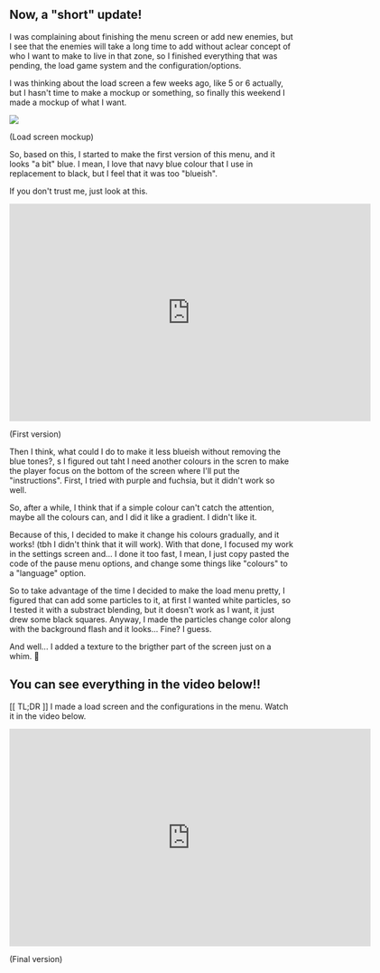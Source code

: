 ## Now, a "short" update!

I was complaining about finishing the menu screen or add new enemies, but I see that the enemies will take a long time to add without aclear concept of who I want to make to live in that zone, so I finished everything that was pending, the load game system and the configuration/options.

I was thinking about the load screen a few weeks ago, like 5 or 6 actually, but I hasn't time to make a mockup or something, so finally this weekend I made a mockup of what I want.

<div class="image-container">

![](http://i.imgur.com/IhaN4SF.png)

(Load screen mockup)
</div>


So, based on this, I started to make the first version of this menu, and it looks "a bit" blue. I mean, I love that navy blue colour that I use in replacement to black, but I feel that it was too "blueish".

If you don't trust me, just look at this.


<div class="image-container">
<iframe width="640" height="385" src="https://www.youtube.com/embed/jOgakvZfyhA" title="Devlog || Mainasutto (v0.47) - Load Game screen" frameborder="0" allow="accelerometer; autoplay; clipboard-write; encrypted-media; gyroscope; picture-in-picture; web-share" referrerpolicy="strict-origin-when-cross-origin" allowfullscreen></iframe>

(First version)
</div>


Then I think, what could I do to make it less blueish without removing the blue tones?, s I figured out taht I need another colours in the scren to make the player focus on the bottom of the screen where I'll put the "instructions".
First, I tried with purple and fuchsia, but it didn't work so well.

So, after a while, I think that if a simple colour can't catch the attention, maybe all the colours can, and I did it like a gradient.
I didn't like it.

Because of this, I decided to make it change his colours gradually, and it works! (tbh I didn't think that it will work).
With that done, I focused my work in the settings screen and... I done it too fast, I mean, I just copy pasted the code of the pause menu options, and change some things like "colours" to a "language" option.

So to take advantage of the time I decided to make the load menu pretty, I figured that can add some particles to it, at first I wanted white particles, so I tested it with a substract blending, but it doesn't work as I want, it just drew some black squares. Anyway, I made the particles change color along with the background flash and it looks...
Fine? I guess.

And well... I added a texture to the brigther part of the screen just on a whim. :shrug:

You can see everything in the video below!!
---

[[ TL;DR ]]
I made a load screen and the configurations in the menu. Watch it in the video below.

<div class="image-container">
<iframe width="640" height="385" src="https://www.youtube.com/embed/sX2e9OKn0iE" title="Devclip || Mainasutto (v0.47) - Final Load screen" frameborder="0" allow="accelerometer; autoplay; clipboard-write; encrypted-media; gyroscope; picture-in-picture; web-share" referrerpolicy="strict-origin-when-cross-origin" allowfullscreen></iframe>

(Final version)
</div>


